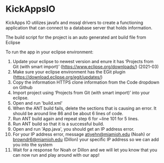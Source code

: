# KickAppsIO
KickApps IO utilizes javafx and mssql drivers to create a functioning application that can connect to a database server that holds information.

The build script for the project is an auto generated ant build file from Eclipse

To run the app in your eclipse environment:
1) Update your eclipse to newest version and enure it has ‘Projects from Git (with smart import)’ (https://www.eclipse.org/downloads/) (2021-03)
2) Make sure your eclipse environment has the EGit plugin (https://download.eclipse.org/egit/updates/)
3) Copy the information HTTPS clone information from the Code dropdown on Github
4) Import project using ‘Projects from Git (with smart import)’ into your eclipse.
5) Open and run 'build.xml'
6) When the ANT build fails, delete the sections that is causing an error. It should be around line 86 and be about 6 lines of code.
7) Run ANT build again and repeat step 6 for ~line 101 for 5 lines.
8) Run ANT build so that it is a successful build.
9) Open and run 'App.java', you should get an IP address error.
10) For your IP address error, message atiyehn@miamioh.edu (Noah) or browndr6@miamioh.edu (Dillon) your specific IP address so we can add you into the system
11) Wait for a response for Noah or Dillon and we will let you know that you can now run and play around with our app!